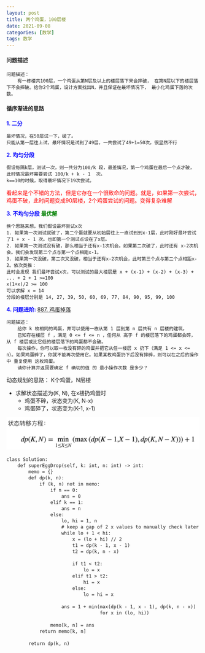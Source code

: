 ```yaml
---
layout: post
title: 两个鸡蛋，100层楼
date: 2021-09-08
categories: [数学]
tags: 数学
---
```



#### 问题描述
```
问题描述：
    有一栋楼共100层，一个鸡蛋从第N层及以上的楼层落下来会摔破， 在第N层以下的楼层落下不会摔破。给你2个鸡蛋，设计方案找出N，并且保证在最坏情况下， 最小化鸡蛋下落的次数。
```
#### 循序渐进的思路

**<font color=blue>1. 二分</font>**
```
最坏情况，在50层试一下，破了。
只能从第一层往上试，最坏情况是试到了49层，一共尝试了49+1=50次。很显然不行
```

**<font color=blue>2. 均匀分段</font>**
```
假设每隔k层，测试一次，则一共分为100/k 段，最差情况，第一个鸡蛋在最后一个点才破，
此时情况最坏需要尝试 100/k + k - 1  次。
k==10的时候，取得最坏情况下19次尝试。
```
<font color=red>看起来是个不错的方法，但是它存在一个很致命的问题。就是，如果第一次尝试，鸡蛋不破，此时问题变成90层楼，2个鸡蛋尝试的问题。变得复杂难解</font>


**<font color=blue>3. 不均匀分段</font>**  **<font color=green>最优解</font>**
```
换个思路来想，我们假设最坏尝试x次
1. 如果第一次测试就破了，第二个蛋就要从初始层往上一直试到到x-1层，此时刚好最坏尝试了1 + x - 1 次。也即第一个测试点设在了x层。
2. 如果第一次测试没有破，那么相当于还有x-1次机会。如果第二次破了，此时还有 x-2次机会。我们会发现第二个点与第一个点相距x-1。
3. 如果第一次没破，第二次又没破，相当于还有x-2次机会，此时第三个点与第二个点相距x-2。依次类推：
此时会发现 我们最坏尝试x次，可以测试的最大楼层是 x + (x-1) + (x-2) + (x-3) + ... + 2 + 1 >=100
x(1+x)/2 >= 100
可以求解 x = 14
分段的楼层分别是 14, 27, 39, 50, 60, 69, 77, 84, 90, 95, 99, 100
```

**<font color=blue> 4. 问题进阶: </font>** [887. 鸡蛋掉落](https://leetcode-cn.com/problems/super-egg-drop/)
```
问题描述：
    给你 k 枚相同的鸡蛋，并可以使用一栋从第 1 层到第 n 层共有 n 层楼的建筑。
    已知存在楼层 f ，满足 0 <= f <= n ，任何从 高于 f 的楼层落下的鸡蛋都会碎，从 f 楼层或比它低的楼层落下的鸡蛋都不会破。
    每次操作，你可以取一枚没有碎的鸡蛋并把它从任一楼层 x 扔下（满足 1 <= x <= n）。如果鸡蛋碎了，你就不能再次使用它。如果某枚鸡蛋扔下后没有摔碎，则可以在之后的操作中 重复使用 这枚鸡蛋。
    请你计算并返回要确定 f 确切的值 的 最小操作次数 是多少？
```

动态规划的思路：
K个鸡蛋，N层楼
- 求解状态描述为(K, N), 在x楼扔鸡蛋时
    - 鸡蛋不碎，状态变为(K,  N-x)
    - 鸡蛋碎了，状态变为(K-1, x-1)

![1](/images/posts/math/20210908egg/1.png)

```
class Solution:
    def superEggDrop(self, k: int, n: int) -> int:
        memo = {}
        def dp(k, n):
            if (k, n) not in memo:
                if n == 0:
                    ans = 0
                elif k == 1:
                    ans = n
                else:
                    lo, hi = 1, n
                    # keep a gap of 2 x values to manually check later
                    while lo + 1 < hi:
                        x = (lo + hi) // 2
                        t1 = dp(k - 1, x - 1)
                        t2 = dp(k, n - x)

                        if t1 < t2:
                            lo = x
                        elif t1 > t2:
                            hi = x
                        else:
                            lo = hi = x

                    ans = 1 + min(max(dp(k - 1, x - 1), dp(k, n - x))
                                  for x in (lo, hi))

                memo[k, n] = ans
            return memo[k, n]

        return dp(k, n)

```

